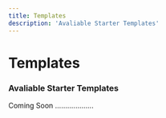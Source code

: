 ```yaml
---
title: Templates
description: 'Avaliable Starter Templates'
---
```


# Templates

### Avaliable Starter Templates
Coming Soon ...................